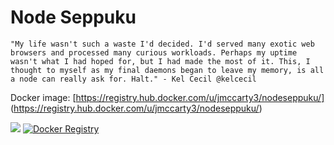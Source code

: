 Node Seppuku
================

`
"My life wasn't such a waste I'd decided. I'd served many exotic web browsers and processed many curious workloads. Perhaps my uptime wasn't what I had hoped for, but I had made the most of it. This, I thought to myself as my final daemons began to leave my memory, is all a node can really ask for. Halt." - Kel Cecil @kelcecil
`

Docker image: [https://registry.hub.docker.com/u/jmccarty3/nodeseppuku/]
(https://registry.hub.docker.com/u/jmccarty3/nodeseppuku/)

[![](https://badge.imagelayers.io/jmccarty3/nodeseppuku:latest.svg)](https://imagelayers.io/?images=jmccarty3/nodeseppuku:latest 'Get your own badge on imagelayers.io')
[![Docker Registry](https://img.shields.io/docker/pulls/jmccarty3/nodeseppuku.svg)](https://registry.hub.docker.com/u/jmccarty3/nodeseppuku)&nbsp;

